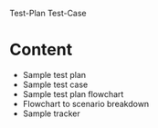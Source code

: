 Test-Plan Test-Case

# Content
* Sample test plan
* Sample test case
* Sample test plan flowchart
* Flowchart to scenario breakdown
* Sample tracker
